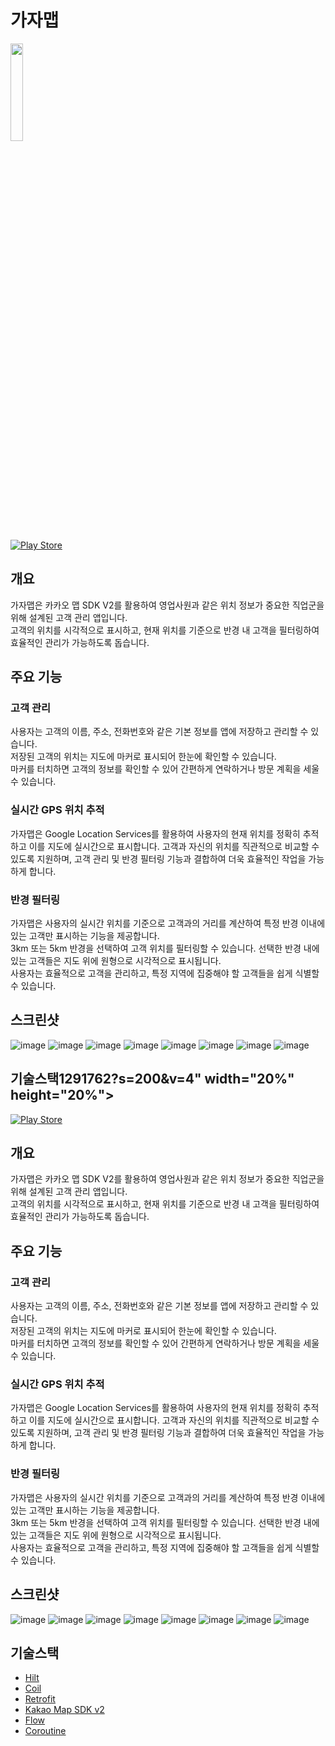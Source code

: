 # 가자맵
<img src = "https://avatars.githubusercontent.com/u/131291762?s=200&v=4" width="20%" height="20%">  

[![Play Store](https://upload.wikimedia.org/wikipedia/commons/7/78/Google_Play_Store_badge_EN.svg)](https://play.google.com/store/apps/details?id=com.pg.gajamap)

## 개요
가자맵은 카카오 맵 SDK V2를 활용하여 영업사원과 같은 위치 정보가 중요한 직업군을 위해 설계된 고객 관리 앱입니다.  
고객의 위치를 시각적으로 표시하고, 현재 위치를 기준으로 반경 내 고객을 필터링하여 효율적인 관리가 가능하도록 돕습니다.  

## 주요 기능

### 고객 관리  
사용자는 고객의 이름, 주소, 전화번호와 같은 기본 정보를 앱에 저장하고 관리할 수 있습니다.   
저장된 고객의 위치는 지도에 마커로 표시되어 한눈에 확인할 수 있습니다.  
마커를 터치하면 고객의 정보를 확인할 수 있어 간편하게 연락하거나 방문 계획을 세울 수 있습니다.  


### 실시간 GPS 위치 추적
가자맵은 Google Location Services를 활용하여 사용자의 현재 위치를 정확히 추적하고 이를 지도에 실시간으로 표시합니다. 
고객과 자신의 위치를 직관적으로 비교할 수 있도록 지원하며, 고객 관리 및 반경 필터링 기능과 결합하여 더욱 효율적인 작업을 가능하게 합니다.  


### 반경 필터링
가자맵은 사용자의 실시간 위치를 기준으로 고객과의 거리를 계산하여 특정 반경 이내에 있는 고객만 표시하는 기능을 제공합니다.  
3km 또는 5km 반경을 선택하여 고객 위치를 필터링할 수 있습니다. 선택한 반경 내에 있는 고객들은 지도 위에 원형으로 시각적으로 표시됩니다.  
사용자는 효율적으로 고객을 관리하고, 특정 지역에 집중해야 할 고객들을 쉽게 식별할 수 있습니다.  


## 스크린샷
![image](https://github.com/user-attachments/assets/3d795598-aced-410e-991c-a495a0fd3ce6)
![image](https://github.com/user-attachments/assets/1edf7949-d449-4a34-82a7-7fc3c719b79c)
![image](https://github.com/user-attachments/assets/ae7ef461-8aa7-49dd-83c6-5324d007a14b)
![image](https://github.com/user-attachments/assets/ba35bfd2-afc8-4fbc-972b-3b07a3405aa9)
![image](https://github.com/user-attachments/assets/849567fe-148c-4d47-9968-672baaaf5c4e)
![image](https://github.com/user-attachments/assets/c865d9fc-ed95-415f-80ac-d45571898ffc)
![image](https://github.com/user-attachments/assets/b4e5b703-5405-4f94-8217-fdca2ab2475d)
![image](https://github.com/user-attachments/assets/cd69bde0-3f6b-4028-874f-ab54a52c9bb7)

## 기술스택1291762?s=200&v=4" width="20%" height="20%">  

[![Play Store](https://upload.wikimedia.org/wikipedia/commons/7/78/Google_Play_Store_badge_EN.svg)](https://play.google.com/store/apps/details?id=com.pg.gajamap)

## 개요
가자맵은 카카오 맵 SDK V2를 활용하여 영업사원과 같은 위치 정보가 중요한 직업군을 위해 설계된 고객 관리 앱입니다.  
고객의 위치를 시각적으로 표시하고, 현재 위치를 기준으로 반경 내 고객을 필터링하여 효율적인 관리가 가능하도록 돕습니다.  

## 주요 기능

### 고객 관리  
사용자는 고객의 이름, 주소, 전화번호와 같은 기본 정보를 앱에 저장하고 관리할 수 있습니다.   
저장된 고객의 위치는 지도에 마커로 표시되어 한눈에 확인할 수 있습니다.  
마커를 터치하면 고객의 정보를 확인할 수 있어 간편하게 연락하거나 방문 계획을 세울 수 있습니다.  


### 실시간 GPS 위치 추적
가자맵은 Google Location Services를 활용하여 사용자의 현재 위치를 정확히 추적하고 이를 지도에 실시간으로 표시합니다. 
고객과 자신의 위치를 직관적으로 비교할 수 있도록 지원하며, 고객 관리 및 반경 필터링 기능과 결합하여 더욱 효율적인 작업을 가능하게 합니다.  


### 반경 필터링
가자맵은 사용자의 실시간 위치를 기준으로 고객과의 거리를 계산하여 특정 반경 이내에 있는 고객만 표시하는 기능을 제공합니다.  
3km 또는 5km 반경을 선택하여 고객 위치를 필터링할 수 있습니다. 선택한 반경 내에 있는 고객들은 지도 위에 원형으로 시각적으로 표시됩니다.  
사용자는 효율적으로 고객을 관리하고, 특정 지역에 집중해야 할 고객들을 쉽게 식별할 수 있습니다.  


## 스크린샷
![image](https://github.com/user-attachments/assets/3d795598-aced-410e-991c-a495a0fd3ce6)
![image](https://github.com/user-attachments/assets/1edf7949-d449-4a34-82a7-7fc3c719b79c)
![image](https://github.com/user-attachments/assets/ae7ef461-8aa7-49dd-83c6-5324d007a14b)
![image](https://github.com/user-attachments/assets/ba35bfd2-afc8-4fbc-972b-3b07a3405aa9)
![image](https://github.com/user-attachments/assets/849567fe-148c-4d47-9968-672baaaf5c4e)
![image](https://github.com/user-attachments/assets/c865d9fc-ed95-415f-80ac-d45571898ffc)
![image](https://github.com/user-attachments/assets/b4e5b703-5405-4f94-8217-fdca2ab2475d)
![image](https://github.com/user-attachments/assets/cd69bde0-3f6b-4028-874f-ab54a52c9bb7)

## 기술스택
- [Hilt](https://dagger.dev/hilt/)  
- [Coil](https://coil-kt.github.io/coil/)  
- [Retrofit](https://square.github.io/retrofit/)  
- [Kakao Map SDK v2](https://developers.kakao.com/docs/latest/ko/maps/overview)  
- [Flow](https://developer.android.com/kotlin/flow)  
- [Coroutine](https://developer.android.com/kotlin/coroutines)  
